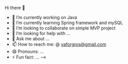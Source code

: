 Hi there 👋
- 🔭 I’m currently working on Java
- 🌱 I’m currently learning Spring framework and mySQL
- 👯 I’m looking to collaborate on simple MVP project
- 🤔 I’m looking for help with ...
- 💬 Ask me about ...
- 📫 How to reach me: @ vaforgros@gmail.com
- 😄 Pronouns: ...
- ⚡ Fun fact: ...
-->
